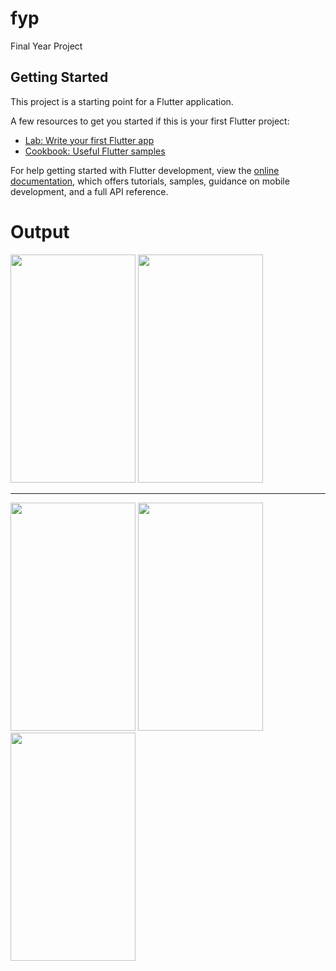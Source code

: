 # fyp

Final Year Project

## Getting Started

This project is a starting point for a Flutter application.

A few resources to get you started if this is your first Flutter project:

- [Lab: Write your first Flutter app](https://docs.flutter.dev/get-started/codelab)
- [Cookbook: Useful Flutter samples](https://docs.flutter.dev/cookbook)

For help getting started with Flutter development, view the
[online documentation](https://docs.flutter.dev/), which offers tutorials,
samples, guidance on mobile development, and a full API reference.

# Output

<img src="https://github.com/Hannanfaisal/FYP-Mobile-App/assets/92662090/211291fb-2cd0-469f-a2b0-43ca371d237d" width="200" height="365">  <img src="https://github.com/Hannanfaisal/FYP-Mobile-App/assets/92662090/559ee39e-fbdd-4c59-b5a8-91be2ab290fb" width="200" height="365">  

<hr>


<img src="https://github.com/Hannanfaisal/FYP-Mobile-App/assets/92662090/fc97c398-2705-4dc6-b7bd-4ef614bbfada" width="200" height="365">  <img src="https://github.com/Hannanfaisal/FYP-Mobile-App/assets/92662090/0eb83658-eb28-4bc3-a505-e0f9b8cc0732" width="200" height="365">   <img src="https://github.com/Hannanfaisal/FYP-Mobile-App/assets/92662090/14458ee0-957c-436b-b34f-db026a4d92bc" width="200" height="365">  









